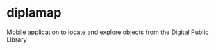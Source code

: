 diplamap
========

Mobile application to locate and explore objects from the Digital Public Library
